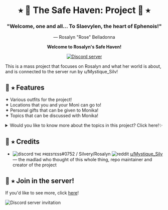 <h1 align="center">⭑ 🔮 The Safe Haven: Project 🔮 ⭑</h1>
<h3 align="center">"Welcome, one and all... To Slaevylen, the heart of Ephenois!"</h3>
<p align="center">— Rosalyn "Rose" Belladonna</p>
<p align="center"><b>Welcome to Rosalyn's Safe Haven!</b></p>
<p align="center">
  <a href="https://discord.gg/bSRbUVaSnj">
    <img alt="Discord server" src="https://discord.com/api/guilds/990482955728191538/widget.png?style=shield">
  </a>
</p>

This is a mass project that focuses on Rosalyn and what her world is about, and is connected to the server run by u/Mystique_Silv!

## 💫 ⭑ Features

✦ Various outfits for the project!<br>
✦ Locations that you and your Moni can go to!<br>
✦ Personal gifts that can be given to Monika!<br>
✦ Topics that can be discussed with Monika!<br>
<details><summary>Would you like to know more about the topics in this project? Click here!✨</summary> 
  - About: Rosalyn <br>
  - About: Onyx <br>
  - About: 'Dollmaker' <br>
  - History of Slaevylen <br>
  - History of Ephenois <br>
  - Magic Types <br>  
  - Dark and Light Magic <br>
  - Ephenois's Different Realms <br>
</details>

## 🌙 ⭑ Credits

  * ![discord](.github/icons/discord.svg) ᴛʜᴇ ᴘʀɪᴇsᴛᴇss#0752 / Silvery/Rosalyn
  ![reddit](.github/icons/reddit.svg) [u/Mystique_Silv](https://www.reddit.com/user/Mystique-Silv)
  — the madlad who thought of this whole thing, repo maintainer and creator of the project

## 💖 ⭑ Join in the server!

If you'd like to see more, click [here](https://discord.gg/bSRbUVaSnj)!

![Discord server invitation]()

